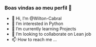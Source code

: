 ### Boas vindas ao meu perfil 💙
- 👋 Hi, I’m @Wilton-Cabral
- 👀 I’m interested in Python 
- 🌱 I’m currently learning Projects
- 💞️ I’m looking to collaborate on Lean job
- 📫 How to reach me ...

<!---
Wilton-Cabral/Wilton-Cabral is a ✨ special ✨ repository because its `README.md` (this file) appears on your GitHub profile.
You can click the Preview link to take a look at your changes.
--->
